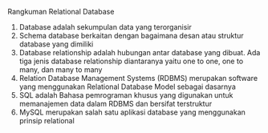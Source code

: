 Rangkuman Relational Database
1.	Database adalah sekumpulan data yang terorganisir
2.	Schema database berkaitan dengan bagaimana desan atau struktur database yang dimiliki
3.	Database relationship adalah hubungan antar database yang dibuat. Ada tiga jenis database relationship diantaranya yaitu one to one, one to many, dan many to many
4.	Relation Database Management Systems (RDBMS) merupakan software yang menggunakan Relational Database Model sebagai dasarnya
5.	SQL adalah Bahasa pemrograman khusus yang digunakan untuk memanajemen data dalam RDBMS dan bersifat terstruktur
6.	MySQL merupakan salah satu aplikasi database yang menggunakan prinsip relational
